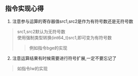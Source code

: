 ## 指令实现心得
1. 注意参与运算的寄存器值src1,src2是作为有符号数还是无符号数  
  > src1,src2默认为无符号数  
  > 使用强制类型转换(int64_t)src1,即可变为有符号数  
  >> 例如指令bge的实现  

2. 注意运算结果有时候需要进行符号扩展,一定不要忘记了  
  > 如指令lw的实现  

